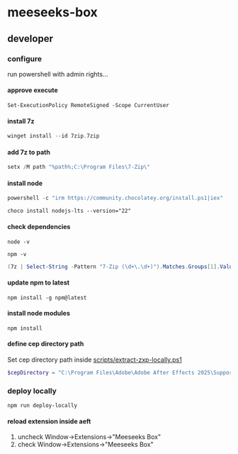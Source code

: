 # meeseeks-box

## developer

### configure

run powershell with admin rights...

#### approve execute

```shell
Set-ExecutionPolicy RemoteSigned -Scope CurrentUser
```

#### install 7z

```powershell
winget install --id 7zip.7zip
```

#### add 7z to path

```powershell
setx /M path "%path%;C:\Program Files\7-Zip\"
```

#### install node

```powershell
powershell -c "irm https://community.chocolatey.org/install.ps1|iex"
```

```shell
choco install nodejs-lts --version="22"
```

#### check dependencies

```shell
node -v
```

```shell
npm -v
```

```powershell
(7z | Select-String -Pattern "7-Zip (\d+\.\d+)").Matches.Groups[1].Value
```

#### update npm to latest

```shell
npm install -g npm@latest
```

#### install node modules

```shell
npm install
```

#### define cep directory path

Set cep directory path inside [scripts/extract-zxp-locally.ps1](scripts/extract-zxp-locally.ps1)

```powershell
$cepDirectory = "C:\Program Files\Adobe\Adobe After Effects 2025\Support Files\Plug-ins\CEP"
```

### deploy locally

```shell
npm run deploy-locally
```

#### reload extension inside aeft

1. uncheck Window->Extensions->"Meeseeks Box"
2. check Window->Extensions->"Meeseeks Box"
